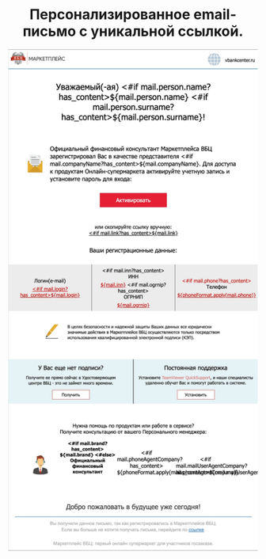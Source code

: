 <div width="100%">
  <div align="center">
    <h1>Персонализированное еmail-письмо с уникальной ссылкой.</h1>
    <img src="https://github.com/angelkrylova/Email_VBSlogin/blob/main/screen.jpg" align="center" width="600"/>
  </div>

</div>

